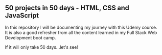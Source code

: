 
## 50 projects in 50 days - HTML, CSS and JavaScript

In this repository I will be documenting my journey with this Udemy course. It is also a good refresher from all the content learned in my Full Stack Web Development boot camp.

If it will only take 50 days...let's see!
